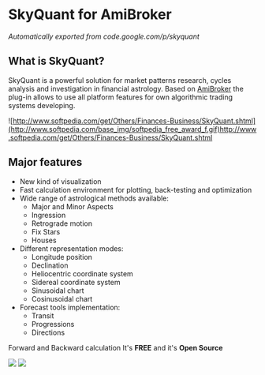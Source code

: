 # SkyQuant for AmiBroker
*Automatically exported from code.google.com/p/skyquant*

## What is SkyQuant?
SkyQuant is a powerful solution for market patterns research, cycles analysis and investigation in financial astrology. Based on [AmiBroker](http://amibroker.com/) the plug-in allows to use all platform features for own algorithmic trading systems developing. 

![http://www.softpedia.com/get/Others/Finances-Business/SkyQuant.shtml](http://www.softpedia.com/base_img/softpedia_free_award_f.gif)http://www.softpedia.com/get/Others/Finances-Business/SkyQuant.shtml

## Major features
* New kind of visualization 
* Fast calculation environment for plotting, back-testing and optimization 
* Wide range of astrological methods available: 
  * Major and Minor Aspects 
  * Ingression 
  * Retrograde motion 
  * Fix Stars 
  * Houses 
* Different representation modes: 
  * Longitude position 
  * Declination 
  * Heliocentric coordinate system 
  * Sidereal coordinate system 
  * Sinusoidal chart 
  * Cosinusoidal chart 
* Forecast tools implementation: 
  * Transit 
  * Progressions 
  * Directions 

Forward and Backward calculation 
It's **FREE** and it's **Open Source**

![](https://lh3.googleusercontent.com/-S4Tcl8Zdmpw/T1JgDFW0wfI/AAAAAAAAACo/umxcSSR1_Zw/s1228/starconjES2.png)
![](https://lh3.googleusercontent.com/-9YLW0zRvOUc/T2LhlDvpCzI/AAAAAAAAAEA/tI69YCuuxEM/s1225/decl2.png)

